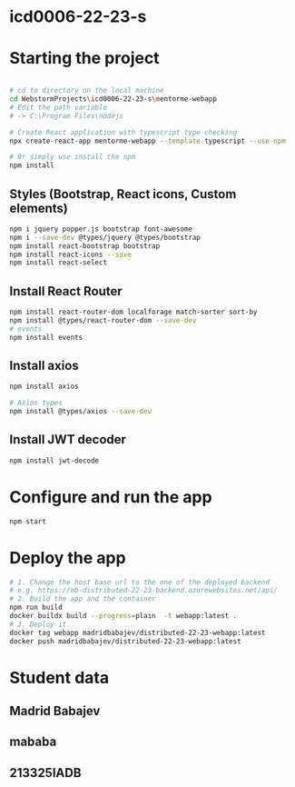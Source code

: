 # icd0006-22-23-s

# Starting the project
~~~bash

# cd to directory on the local machine
cd WebstormProjects\icd0006-22-23-s\mentorme-webapp
# Edit the path variable 
# -> C:\Program Files\nodejs

# Create React application with typescript type checking
npx create-react-app mentorme-webapp --template typescript --use-npm

# Or simply use install the npm
npm install

~~~
## Styles (Bootstrap, React icons, Custom elements)
~~~bash
npm i jquery popper.js bootstrap font-awesome
npm i --save-dev @types/jquery @types/bootstrap
npm install react-bootstrap bootstrap
npm install react-icons --save
npm install react-select
~~~

## Install React Router
~~~bash
npm install react-router-dom localforage match-sorter sort-by
npm install @types/react-router-dom --save-dev
# events
npm install events
~~~

## Install axios
~~~bash
npm install axios

# Axios types
npm install @types/axios --save-dev
~~~

## Install JWT decoder 
~~~bash
npm install jwt-decode
~~~

# Configure and run the app
~~~bash
npm start
~~~

# Deploy the app
~~~bash
# 1. Change the host base url to the one of the deployed backend 
# e.g. https://mb-distributed-22-23-backend.azurewebsites.net/api/
# 2. Build the app and the container
npm run build
docker buildx build --progress=plain  -t webapp:latest .
# 3. Deploy it
docker tag webapp madridbabajev/distributed-22-23-webapp:latest
docker push madridbabajev/distributed-22-23-webapp:latest
~~~

# Student data

## Madrid Babajev

## mababa

## 213325IADB